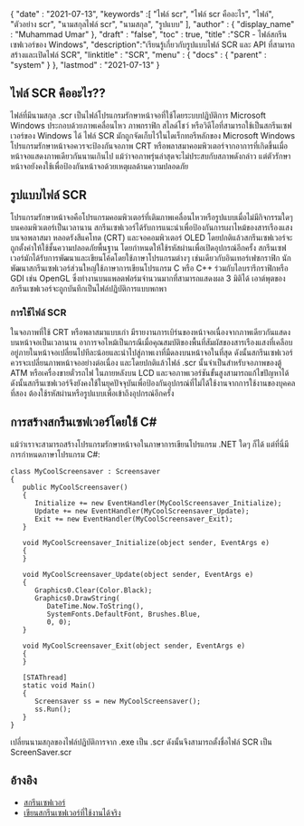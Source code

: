 {
  "date" : "2021-07-13",
  "keywords" :[ "ไฟล์ scr", "ไฟล์ scr คืออะไร", "ไฟล์", "ตัวอย่าง scr", "นามสกุลไฟล์ scr", "นามสกุล", "รูปแบบ" ],
  "author" : {
    "display_name" : "Muhammad Umar"
},
  "draft" : "false",
  "toc" : true,
  "title" :"SCR - ไฟล์สกรีนเซฟเวอร์ของ Windows",
  "description":"เรียนรู้เกี่ยวกับรูปแบบไฟล์ SCR และ API ที่สามารถสร้างและเปิดไฟล์ SCR",
  "linktitle" : "SCR",
  "menu" : {
    "docs" : {
      "parent" : "system"
}
},
  "lastmod" : "2021-07-13"
}

## ไฟล์ SCR คืออะไร??
ไฟล์ที่มีนามสกุล .scr เป็นไฟล์โปรแกรมรักษาหน้าจอที่ใช้โดยระบบปฏิบัติการ Microsoft Windows ประกอบด้วยภาพเคลื่อนไหว ภาพกราฟิก สไลด์โชว์ หรือวิดีโอที่สามารถใช้เป็นสกรีนเซฟเวอร์ของ Windows ได้ ไฟล์ SCR มักถูกจัดเก็บไว้ในไดเร็กทอรีหลักของ Microsoft Windows โปรแกรมรักษาหน้าจอควรจะป้องกันจอภาพ CRT หรือพลาสมาคอมพิวเตอร์จากอาการที่เกิดขึ้นเมื่อหน้าจอแสดงภาพเดียวกันนานเกินไป แม้ว่าจอภาพรุ่นล่าสุดจะไม่ประสบกับสภาพดังกล่าว แต่ตัวรักษาหน้าจอยังคงใช้เพื่อป้องกันหน้าจอด้วยเหตุผลด้านความปลอดภัย

## รูปแบบไฟล์ SCR
โปรแกรมรักษาหน้าจอคือโปรแกรมคอมพิวเตอร์ที่เติมภาพเคลื่อนไหวหรือรูปแบบเมื่อไม่มีกิจกรรมใดๆ บนคอมพิวเตอร์เป็นเวลานาน สกรีนเซฟเวอร์ได้รับการแนะนำเพื่อป้องกันการเผาไหม้ของสารเรืองแสงบนจอพลาสมา หลอดรังสีแคโทด (CRT) และจอคอมพิวเตอร์ OLED โดยปกติแล้วสกรีนเซฟเวอร์จะถูกตั้งค่าให้ใช้ชั้นความปลอดภัยพื้นฐาน โดยกำหนดให้ใช้รหัสผ่านเพื่อเปิดอุปกรณ์อีกครั้ง สกรีนเซฟเวอร์มักได้รับการพัฒนาและเขียนโค้ดโดยใช้ภาษาโปรแกรมต่างๆ เช่นเดียวกับอินเทอร์เฟซกราฟิก นักพัฒนาสกรีนเซฟเวอร์ส่วนใหญ่ใช้ภาษาการเขียนโปรแกรม C หรือ C++ ร่วมกับไลบรารีกราฟิกหรือ GDI เช่น OpenGL ซึ่งทำงานบนแพลตฟอร์มจำนวนมากที่สามารถแสดงผล 3 มิติได้ เอาต์พุตของสกรีนเซฟเวอร์จะถูกบันทึกเป็นไฟล์ปฏิบัติการแบบพกพา

### การใช้ไฟล์ SCR
ในจอภาพที่ใช้ CRT หรือพลาสมาแบบเก่า มีรายงานการเบิร์นของหน้าจอเนื่องจากภาพเดียวกันแสดงบนหน้าจอเป็นเวลานาน อาการจอไหม้เป็นกรณีเมื่อคุณสมบัติของพื้นที่สัมผัสของสารเรืองแสงที่เคลือบอยู่ภายในหน้าจอเปลี่ยนไปทีละน้อยและนำไปสู่ภาพเงาที่มืดลงบนหน้าจอในที่สุด ดังนั้นสกรีนเซฟเวอร์ควรจะเปลี่ยนภาพหน้าจออย่างต่อเนื่อง และโดยปกติแล้วไฟล์ .scr นั้นจำเป็นสำหรับจอภาพของตู้ ATM หรือเครื่องขายตั๋วรถไฟ ในภายหลังบน LCD และจอภาพเวอร์ชันขั้นสูงสามารถแก้ไขปัญหาได้ ดังนั้นสกรีนเซฟเวอร์จึงยังคงใช้ในยุคปัจจุบันเพื่อป้องกันอุปกรณ์ที่ไม่ได้ใช้งานจากการใช้งานของบุคคลที่สอง ต้องใช้รหัสผ่านหรือรูปแบบเพื่อเข้าถึงอุปกรณ์อีกครั้ง

## การสร้างสกรีนเซฟเวอร์โดยใช้ C#
แม้ว่าเราจะสามารถสร้างโปรแกรมรักษาหน้าจอในภาษาการเขียนโปรแกรม .NET ใดๆ ก็ได้ แต่ที่นี่มีการกำหนดภาษาโปรแกรม C#:

```
class MyCoolScreensaver : Screensaver
{
   public MyCoolScreensaver()
   {
      Initialize += new EventHandler(MyCoolScreensaver_Initialize);
      Update += new EventHandler(MyCoolScreensaver_Update);
      Exit += new EventHandler(MyCoolScreensaver_Exit);
   }

   void MyCoolScreensaver_Initialize(object sender, EventArgs e)
   {
   }

   void MyCoolScreensaver_Update(object sender, EventArgs e)
   {
      Graphics0.Clear(Color.Black);
      Graphics0.DrawString(
         DateTime.Now.ToString(),
         SystemFonts.DefaultFont, Brushes.Blue,
         0, 0);
   }

   void MyCoolScreensaver_Exit(object sender, EventArgs e)
   {
   }

   [STAThread]
   static void Main()
   {
      Screensaver ss = new MyCoolScreensaver();
      ss.Run();
   }
}
```
เปลี่ยนนามสกุลของไฟล์ปฏิบัติการจาก .exe เป็น .scr ดังนั้นจึงสามารถตั้งชื่อไฟล์ SCR เป็น ScreenSaver.scr

## อ้างอิง

* [สกรีนเซฟเวอร์](https://en.wikipedia.org/wiki/Screensaver)
* [เขียนสกรีนเซฟเวอร์ที่ใช้งานได้จริง](https://www.codeproject.com/Articles/14081/Write-a-Screensaver-that-Actually-Works)



